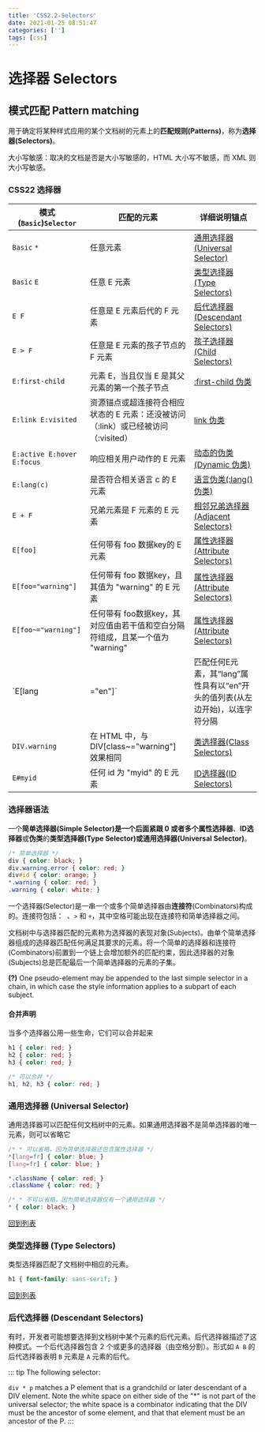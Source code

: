 ```yaml
---
title: 'CSS2.2-Selectors'
date: 2021-01-25 08:51:47
categories: ['']
tags: [css]
---
```


# 选择器 Selectors
## 模式匹配 Pattern matching

用于确定将某种样式应用的某个文档树的元素上的**匹配规则(Patterns)**，称为**选择器(Selectors)**。

大小写敏感：取决的文档是否是大小写敏感的，HTML 大小写不敏感，而 XML 则大小写敏感。

### CSS22 选择器
| 模式 (`Basic`)`Selector`   | 匹配的元素                                                                         | 详细说明锚点                                                         |
| -------------------------- | ---------------------------------------------------------------------------------- | -------------------------------------------------------------------- |
| `Basic` `*`                | 任意元素                                                                           | [通用选择器(Universal Selector)](#通用选择器-universal-selector)     |
| `Basic` `E`                | 任意 E 元素                                                                        | [类型选择器(Type Selectors)](#类型选择器-type-selectors)             |
| `E F`                      | 任意是 E 元素后代的 F 元素                                                         | [后代选择器(Descendant Selectors)](#后代选择器-descendant-selectors) |
| `E > F`                    | 任意是 E 元素的孩子节点的 F 元素                                                   | [孩子选择器(Child Selectors)]()                                      |
| `E:first-child`            | 元素 E，当且仅当 E 是其父元素的第一个孩子节点                                      | [:first-child 伪类]()                                                |
| `E:link E:visited`         | 资源锚点或超连接符合相应状态的 E 元素：还没被访问（:link）或已经被访问（:visited） | [link 伪类]()                                                        |
| `E:active E:hover E:focus` | 响应相关用户动作的 E 元素                                                          | [动态的伪类(Dynamic 伪类)]()                                         |
| `E:lang(c)`                | 是否符合相关语言 c 的 E 元素                                                       | [语言伪类(:lang() 伪类)]()                                           |
| `E + F`                    | 兄弟元素是 F 元素的 E 元素                                                         | [相邻兄弟选择器(Adjacent Selectors)]()                               |
| `E[foo]`                   | 任何带有 foo 数据key的 E 元素                                                      | [属性选择器(Attribute Selectors)]()                                  |
| `E[foo="warning"]`         | 任何带有 foo 数据key，且其值为 "warning" 的 E 元素                                 | [属性选择器(Attribute Selectors)]()                                  |
| `E[foo~="warning"]`        | 任何带有 foo数据key，其对应值由若干值和空白分隔符组成，且某一个值为 "warning"      | [属性选择器(Attribute Selectors)]()                                  |
| `E[lang|="en"]`            | 匹配任何E元素，其“lang”属性具有以“en”开头的值列表(从左边开始)，以连字符分隔        | [属性选择器(Attribute Selectors)]()                                  |
| `DIV.warning`              | 在 HTML 中，与 DIV[class~="warning"] 效果相同                                      | [类选择器(Class Selectors)]()                                        |
| `E#myid`                   | 任何 id 为 "myid" 的 E 元素                                                        | [ID选择器(ID Selectors)]()                                           |

### 选择器语法
一个**简单选择器(Simple Selector)**是一个后面紧跟 0 或者多个**属性选择器**、**ID选择器**或**伪类**的**类型选择器(Type Selector)**或**通用选择器(Universal Selector)**。

```css
/* 简单选择器 */
div { color: black; }
div.warning.error { color: red; }
div#id { color: orange; }
*.warning { color: red; }
.warning { color: white; }
```

一个选择器(Selector)是一串一个或多个简单选择器由**连接符**(Combinators)构成的。连接符包括：` `、`>` 和 `+`，其中空格可能出现在连接符和简单选择器之间。

文档树中与选择器匹配的元素称为选择器的表现对象(Subjects)。由单个简单选择器组成的选择器匹配任何满足其要求的元素。将一个简单的选择器和连接符(Combinators)前置到一个链上会增加额外的匹配约束，因此选择器的对象(Subjects)总是匹配最后一个简单选择器的元素的子集。

<!-- 一个伪类会出现在链中的最后一个简单选择器上，伪类适用于被筛选的对象(Subjects)。 -->

**(?)** One pseudo-element may be appended to the last simple selector in a chain, in which case the style information applies to a subpart of each subject. 

#### 合并声明
当多个选择器公用一些生命，它们可以合并起来
```css
h1 { color: red; }
h2 { color: red; }
h3 { color: red; }

/* 可以合并 */
h1, h2, h3 { color: red; } 
```

### 通用选择器 (Universal Selector)
通用选择器可以匹配任何文档树中的元素。如果通用选择器不是简单选择器的唯一元素，则可以省略它
```css
/* * 可以省略，因为简单选择器还包含属性选择器 */
*[lang=fr] { color: blue; }
[lang=fr] { color: blue; }

*.className { color: red; }
.className { color: red; }

/* * 不可以省略，因为简单选择器仅有一个通用选择器 */
* { color: black; }
```
[回到列表](#css22-选择器)

### 类型选择器 (Type Selectors)
类型选择器匹配了文档树中相应的元素。
```css
h1 { font-family: sans-serif; }
```
[回到列表](#css22-选择器)

### 后代选择器 (Descendant Selectors)
有时，开发者可能想要选择到文档树中某个元素的后代元素。后代选择器描述了这种模式。一个后代选择器包含 2 个或更多的选择器（由空格分割）。形式如 `A B` 的后代选择器表明 `B` 元素是 `A` 元素的后代。

::: tip
The following selector:

`div * p`
matches a P element that is a grandchild or later descendant of a DIV element. Note the white space on either side of the "*" is not part of the universal selector; the white space is a combinator indicating that the DIV must be the ancestor of some element, and that that element must be an ancestor of the P. 
:::